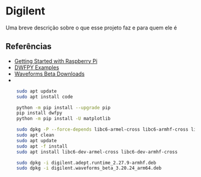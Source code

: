 # Digilent

Uma breve descrição sobre o que esse projeto faz e para quem ele é

## Referências

 - [Getting Started with Raspberry Pi](https://digilent.com/reference/test-and-measurement/guides/getting-started-with-raspberry-pi)
 - [DWFPY Examples](https://github.com/mariusgreuel/dwfpy/tree/main/examples)
 - [Waveforms Beta Downloads](https://forum.digilent.com/topic/8908-waveforms-beta-download/)
 - 
```bash
    sudo apt update
    sudo apt install code
```

```bash
    python -m pip install --upgrade pip
    pip install dwfpy
    python -m pip install -U matplotlib
```

```bash
    sudo dpkg -P --force-depends libc6-armel-cross libc6-armhf-cross libc6-dev-armel-cross libc6-dev-armhf-cross
    sudo apt clean
    sudo apt update
    sudo apt -f install
    sudo apt install libc6-dev-armel-cross libc6-dev-armhf-cross
```

```bash
    sudo dpkg -i digilent.adept.runtime_2.27.9-armhf.deb
    sudo dpkg -i digilent.waveforms_beta_3.20.24_arm64.deb
```

